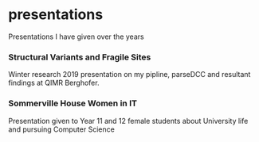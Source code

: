 # presentations
Presentations I have given over the years

### Structural Variants and Fragile Sites
Winter research 2019 presentation on my pipline, parseDCC and resultant findings at QIMR Berghofer.

### Sommerville House Women in IT
Presentation given to Year 11 and 12 female students about University life and pursuing Computer Science
